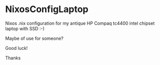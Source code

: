 # NixosConfigLaptop
Nixos .nix configuration for my antique HP Compaq tc4400 intel chipset laptop with SSD :-)

Maybe of use for someone?

Good luck!

Thanks

